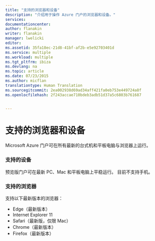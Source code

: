 ```yaml
---
title: "支持的浏览器和设备"
description: "介绍用于操作 Azure 门户的浏览器和设备。"
services: 
documentationcenter: 
author: flanakin
writer: flanakin
manager: lwelicki
editor: 
ms.assetid: 35fa18ec-21d8-41bf-af2b-e5e92703401d
ms.service: multiple
ms.workload: multiple
ms.tgt_pltfrm: ibiza
ms.devlang: na
ms.topic: article
ms.date: 07/23/2015
ms.author: micflan
translationtype: Human Translation
ms.sourcegitcommit: 2ea002938d69ad34aff421fa0eb753e449724a8f
ms.openlocfilehash: 2f243accae710bdeb3adb51d37a5c6803b761687


---
```

# <a name="supported-browsers-and-devices"></a>支持的浏览器和设备
Microsoft Azure 门户可在所有最新的台式机和平板电脑与浏览器上运行。

### <a name="supported-devices"></a>支持的设备
预览版门户可在最新 PC、Mac 和平板电脑上平稳运行。 目前不支持手机。

### <a name="supported-browsers"></a>支持的浏览器
支持以下最新版本的浏览器：

* Edge（最新版本）
* Internet Explorer 11
* Safari（最新版，仅限 Mac）
* Chrome（最新版本）
* Firefox（最新版本）




<!--HONumber=Nov16_HO3-->


